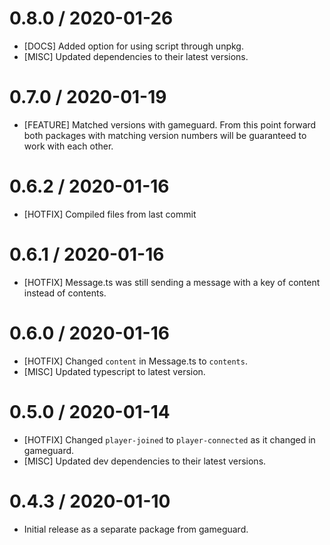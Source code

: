 0.8.0 / 2020-01-26
==================
* [DOCS] Added option for using script through unpkg.
* [MISC] Updated dependencies to their latest versions.

0.7.0 / 2020-01-19
==================
* [FEATURE] Matched versions with gameguard. From this point forward both packages with matching version numbers will be guaranteed to work with each other.

0.6.2 / 2020-01-16
=======================
* [HOTFIX] Compiled files from last commit

0.6.1 / 2020-01-16
=======================
* [HOTFIX] Message.ts was still sending a message with a key of content instead of contents.

0.6.0 / 2020-01-16
=======================
* [HOTFIX] Changed `content` in Message.ts to `contents`.
* [MISC] Updated typescript to latest version.

0.5.0 / 2020-01-14
=======================
* [HOTFIX] Changed `player-joined` to `player-connected` as it changed in gameguard.
* [MISC] Updated dev dependencies to their latest versions.

0.4.3 / 2020-01-10
=======================
* Initial release as a separate package from gameguard.
